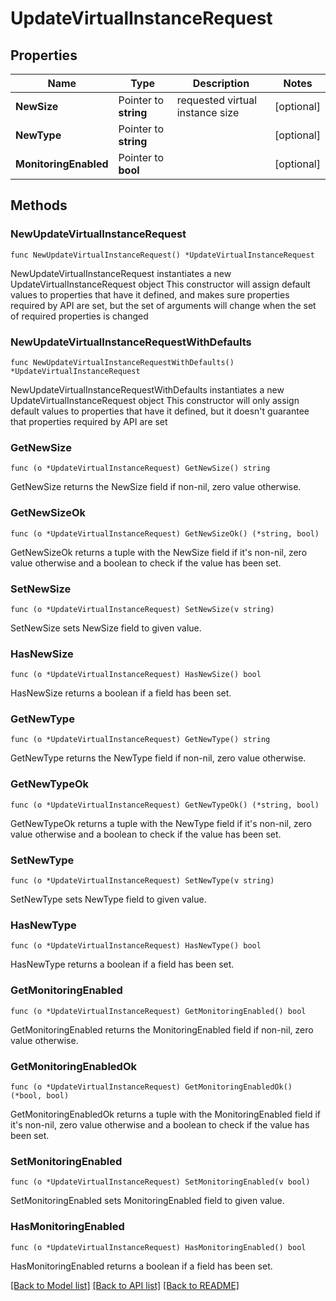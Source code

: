 # UpdateVirtualInstanceRequest

## Properties

Name | Type | Description | Notes
------------ | ------------- | ------------- | -------------
**NewSize** | Pointer to **string** | requested virtual instance size | [optional] 
**NewType** | Pointer to **string** |  | [optional] 
**MonitoringEnabled** | Pointer to **bool** |  | [optional] 

## Methods

### NewUpdateVirtualInstanceRequest

`func NewUpdateVirtualInstanceRequest() *UpdateVirtualInstanceRequest`

NewUpdateVirtualInstanceRequest instantiates a new UpdateVirtualInstanceRequest object
This constructor will assign default values to properties that have it defined,
and makes sure properties required by API are set, but the set of arguments
will change when the set of required properties is changed

### NewUpdateVirtualInstanceRequestWithDefaults

`func NewUpdateVirtualInstanceRequestWithDefaults() *UpdateVirtualInstanceRequest`

NewUpdateVirtualInstanceRequestWithDefaults instantiates a new UpdateVirtualInstanceRequest object
This constructor will only assign default values to properties that have it defined,
but it doesn't guarantee that properties required by API are set

### GetNewSize

`func (o *UpdateVirtualInstanceRequest) GetNewSize() string`

GetNewSize returns the NewSize field if non-nil, zero value otherwise.

### GetNewSizeOk

`func (o *UpdateVirtualInstanceRequest) GetNewSizeOk() (*string, bool)`

GetNewSizeOk returns a tuple with the NewSize field if it's non-nil, zero value otherwise
and a boolean to check if the value has been set.

### SetNewSize

`func (o *UpdateVirtualInstanceRequest) SetNewSize(v string)`

SetNewSize sets NewSize field to given value.

### HasNewSize

`func (o *UpdateVirtualInstanceRequest) HasNewSize() bool`

HasNewSize returns a boolean if a field has been set.

### GetNewType

`func (o *UpdateVirtualInstanceRequest) GetNewType() string`

GetNewType returns the NewType field if non-nil, zero value otherwise.

### GetNewTypeOk

`func (o *UpdateVirtualInstanceRequest) GetNewTypeOk() (*string, bool)`

GetNewTypeOk returns a tuple with the NewType field if it's non-nil, zero value otherwise
and a boolean to check if the value has been set.

### SetNewType

`func (o *UpdateVirtualInstanceRequest) SetNewType(v string)`

SetNewType sets NewType field to given value.

### HasNewType

`func (o *UpdateVirtualInstanceRequest) HasNewType() bool`

HasNewType returns a boolean if a field has been set.

### GetMonitoringEnabled

`func (o *UpdateVirtualInstanceRequest) GetMonitoringEnabled() bool`

GetMonitoringEnabled returns the MonitoringEnabled field if non-nil, zero value otherwise.

### GetMonitoringEnabledOk

`func (o *UpdateVirtualInstanceRequest) GetMonitoringEnabledOk() (*bool, bool)`

GetMonitoringEnabledOk returns a tuple with the MonitoringEnabled field if it's non-nil, zero value otherwise
and a boolean to check if the value has been set.

### SetMonitoringEnabled

`func (o *UpdateVirtualInstanceRequest) SetMonitoringEnabled(v bool)`

SetMonitoringEnabled sets MonitoringEnabled field to given value.

### HasMonitoringEnabled

`func (o *UpdateVirtualInstanceRequest) HasMonitoringEnabled() bool`

HasMonitoringEnabled returns a boolean if a field has been set.


[[Back to Model list]](../README.md#documentation-for-models) [[Back to API list]](../README.md#documentation-for-api-endpoints) [[Back to README]](../README.md)


